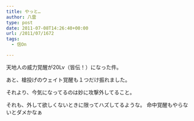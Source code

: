 ```yaml
---
title: やっと…
author: 八雲
type: post
date: 2011-07-08T14:26:40+00:00
url: /2011/07/1672
tags:
  - 信On

---
```

天地人の威力覚醒が20Lv（皆伝！）になった件。
  
あと、槍投げのウェイト覚醒も１つだけ振れました。
  
それより、今気になってるのは妙に攻撃外してること。
  
それも、外して欲しくないときに限ってハズしてるような。 命中覚醒もやらないとダメかなぁ
